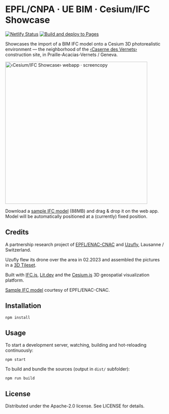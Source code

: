 # EPFL/CNPA · UE BIM · Cesium/IFC Showcase

[![Netlify Status](https://api.netlify.com/api/v1/badges/12a9eb3e-507d-47e9-b2e6-02fe9fcd5430/deploy-status)](https://app.netlify.com/sites/showcase-cesium-ifc/deploys) [![Build and deploy to Pages](https://github.com/uzufly/showcase-cesium-ifc/actions/workflows/pages.yml/badge.svg)](https://github.com/uzufly/showcase-cesium-ifc/actions/workflows/pages.yml)

Showcases the import of a BIM IFC model onto a Cesium 3D photorealistic environment — the neighborhood of the [‹Caserne des Vernets›](https://goo.gl/maps/85u1oCvbX7NPKHAz8) construction site, in Praille-Acacias-Vernets / Geneva.

<img src="src/assets/img/screencopy.png" height="450" alt="‹Cesium/IFC Showcase› webapp · screencopy">

Download a [sample IFC model](data/UE22-Base_MN_1111-LR-Existant.ifc) (88MB) and drag & drop it on the web app. Model will be automatically positioned at a (currently) fixed position.

## Credits

A partnership research project of [EPFL/ENAC-CNAC](https://www.epfl.ch/labs/cnpa/fr/) and [Uzufly](https://uzufly.com/), Lausanne / Switzerland.

Uzufly flew its drone over the area in 02.2023 and assembled the pictures in a [3D Tileset](https://cesium.com/why-cesium/3d-tiles/).

Built with [IFC.js](https://github.com/IFCjs), [Lit.dev](https://lit.dev/) and the [Cesium.js](https://cesium.com/platform/cesiumjs/) 3D geospatial visualization platform.

[Sample IFC model](data/UE22-Base_MN_1111-LR-Existant.ifc) courtesy of EPFL/ENAC-CNAC.

## Installation

```shell
npm install
```

## Usage

To start a development server, watching, building and hot-reloading continuously:

```shell
npm start
```

To build and bundle the sources (output in `dist/` subfolder):

```shell
npm run build
```

## License

Distributed under the Apache-2.0 license. See LICENSE for details.